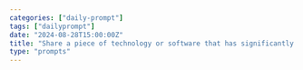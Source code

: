 ```yaml
---
categories: ["daily-prompt"]
tags: ["dailyprompt"]
date: "2024-08-28T15:00:00Z"
title: "Share a piece of technology or software that has significantly improved your productivity."
type: "prompts"
---
```


